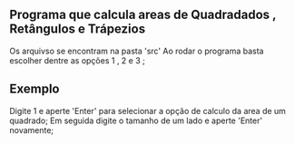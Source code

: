 ## Programa que calcula areas de Quadradados , Retângulos e Trápezios
Os arquivso se encontram na pasta 'src' 
Ao rodar o programa basta escolher dentre as opções 1 , 2 e 3 ;

## Exemplo
Digite  1 e aperte 'Enter' para selecionar a opção de calculo da area de um quadrado;
Em seguida digite o tamanho de um lado e aperte 'Enter' novamente;


